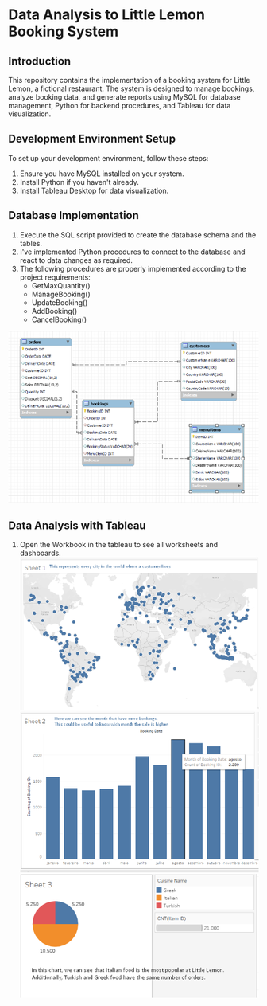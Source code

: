 # Data Analysis to Little Lemon Booking System

## Introduction
This repository contains the implementation of a booking system for Little Lemon, a fictional restaurant. The system is designed to manage bookings, analyze booking data, and generate reports using MySQL for database management, Python for backend procedures, and Tableau for data visualization.

## Development Environment Setup
To set up your development environment, follow these steps:
1. Ensure you have MySQL installed on your system.
2. Install Python if you haven't already.
3. Install Tableau Desktop for data visualization.

## Database Implementation
1. Execute the SQL script provided to create the database schema and the tables.
2. I've implemented Python procedures to connect to the database and react to data changes as required.
3. The following procedures are properly implemented according to the project requirements:
   - GetMaxQuantity()
   - ManageBooking()
   - UpdateBooking()
   - AddBooking()
   - CancelBooking()

![ER Diagram](ER-diagram.png)

## Data Analysis with Tableau
1. Open the Workbook in the tableau to see all worksheets and dashboards.
![Map chart](Charts-tableau/Map-chart.png)
![Bar chart](Charts-tableau/Bar-chart.png)
![Pie chart](Charts-tableau/Pie-chart.png)
